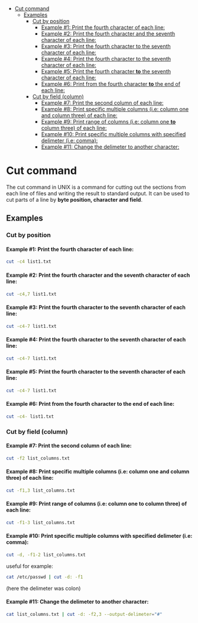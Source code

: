 <!--ts-->
   * [Cut command](#cut-command)
      * [Examples](#examples)
         * [Cut by position](#cut-by-position)
            * [Example #1: Print the fourth character of each line:](#example-1-print-the-fourth-character-of-each-line)
            * [Example #2: Print the fourth character and the seventh character of each line:](#example-2-print-the-fourth-character-and-the-seventh-character-of-each-line)
            * [Example #3: Print the fourth character to the seventh character of each line:](#example-3-print-the-fourth-character-to-the-seventh-character-of-each-line)
            * [Example #4: Print the fourth character to the seventh character of each line:](#example-4-print-the-fourth-character-to-the-seventh-character-of-each-line)
            * [Example #5: Print the fourth character <strong>to</strong> the seventh character of each line:](#example-5-print-the-fourth-character-to-the-seventh-character-of-each-line)
            * [Example #6: Print from the fourth character <strong>to</strong> the end of each line:](#example-6-print-from-the-fourth-character-to-the-end-of-each-line)
         * [Cut by field (column)](#cut-by-field-column)
            * [Example #7: Print the second column of each line:](#example-7-print-the-second-column-of-each-line)
            * [Example #8: Print specific multiple columns (i.e: column one and column three) of each line:](#example-8-print-specific-multiple-columns-ie-column-one-and-column-three-of-each-line)
            * [Example #9: Print range of columns (i.e: column one <strong>to</strong> column three) of each line:](#example-9-print-range-of-columns-ie-column-one-to-column-three-of-each-line)
            * [Example #10: Print specific multiple columns with specified delimeter (i.e: comma):](#example-10-print-specific-multiple-columns-with-specified-delimeter-ie-comma)
            * [Example #11: Change the delimeter to another character:](#example-11-change-the-delimeter-to-another-character)

<!-- Added by: gil_diy, at: 2018-11-30T06:40+02:00 -->

<!--te-->

# Cut command

The cut command in UNIX is a command for cutting out the sections from each line of files and writing the result to standard output. It can be used to cut parts of a line by **byte position, character and field**.

## Examples

### Cut by position
#### Example #1: Print the fourth character of each line:

```bash
cut -c4 list1.txt
```

#### Example #2: Print the fourth character and the seventh character of each line:

```bash
cut -c4,7 list1.txt
```

#### Example #3: Print the fourth character to the seventh character of each line:

```bash
cut -c4-7 list1.txt
```

#### Example #4: Print the fourth character to the seventh character of each line:

```bash
cut -c4-7 list1.txt
```

#### Example #5: Print the fourth character **to** the seventh character of each line:

```bash
cut -c4-7 list1.txt
```

#### Example #6: Print from the fourth character **to** the end of each line:
```bash
cut -c4- list1.txt
```
### Cut by field (column)

#### Example #7: Print the second column of each line:
```bash
cut -f2 list_columns.txt
```

#### Example #8: Print specific multiple columns (i.e: column one and column three) of each line:
```bash
cut -f1,3 list_columns.txt
```

#### Example #9: Print range of columns (i.e: column one **to** column three) of each line:
```bash
cut -f1-3 list_columns.txt
```

#### Example #10: Print specific multiple columns with specified delimeter (i.e: comma):
```bash
cut -d, -f1-2 list_columns.txt
```

useful for example:
```bash
cat /etc/passwd | cut -d: -f1
```
(here the delimeter was colon)


#### Example #11: Change the delimeter to another character:

```bash
cat list_columns.txt | cut -d: -f2,3 --output-delimeter="#"
```

